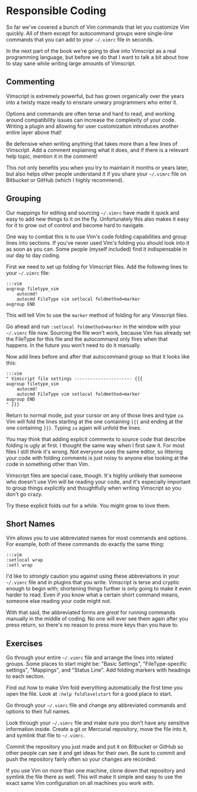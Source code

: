Responsible Coding
==================

So far we've covered a bunch of Vim commands that let you customize Vim quickly.
All of them except for autocommand groups were single-line commands that you
can add to your `~/.vimrc` file in seconds.

In the next part of the book we're going to dive into Vimscript as a real
programming language, but before we do that I want to talk a bit about how to
stay sane while writing large amounts of Vimscript.

Commenting
----------

Vimscript is extremely powerful, but has grown organically over the years into
a twisty maze ready to ensnare unwary programmers who enter it.

Options and commands are often terse and hard to read, and working around
compatibility issues can increase the complexity of your code.  Writing a plugin
and allowing for user customization introduces another entire layer above that!

Be defensive when writing anything that takes more than a few lines of
Vimscript.  Add a comment explaining what it does, and if there is a relevant
help topic, mention it in the comment!

This not only benefits you when you try to maintain it months or years later,
but also helps other people understand it if you share your `~/.vimrc` file on
Bitbucket or GitHub (which I highly recommend).

Grouping
--------

Our mappings for editing and sourcing `~/.vimrc` have made it quick and easy to
add new things to it on the fly.  Unfortunately this also makes it easy for it
to grow out of control and become hard to navigate.

One way to combat this is to use Vim's code folding capabilities and group lines
into sections.  If you've never used Vim's folding you should look into it as
soon as you can.  Some people (myself included) find it indispensable in our day
to day coding.

First we need to set up folding for Vimscript files.  Add the following lines to
your `~/.vimrc` file:

    :::vim
    augroup filetype_vim
        autocmd!
        autocmd FileType vim setlocal foldmethod=marker
    augroup END

This will tell Vim to use the `marker` method of folding for any Vimscript
files.

Go ahead and run `:setlocal foldmethod=marker` in the window with your
`~/.vimrc` file now.  Sourcing the file won't work, because Vim has already set
the FileType for this file and the autocommand only fires when that happens.  In
the future you won't need to do it manually.

Now add lines before and after that autocommand group so that it looks like
this:

    :::vim
    " Vimscript file settings ---------------------- {{{
    augroup filetype_vim
        autocmd!
        autocmd FileType vim setlocal foldmethod=marker
    augroup END
    " }}}

Return to normal mode, put your cursor on any of those lines and type `za`.  Vim
will fold the lines starting at the one containing `{{{` and ending at the one
containing `}}}`.  Typing `za` again will unfold the lines.

You may think that adding explicit comments to source code that describe folding
is ugly at first.  I thought the same way when I first saw it.  For most files
I still think it's wrong.  Not everyone uses the same editor, so littering your
code with folding comments is just noisy to anyone else looking at the code in
something other than Vim.

Vimscript files are special case, though.  It's highly unlikely that someone who
doesn't use Vim will be reading your code, and it's especially important to
group things explicitly and thoughtfully when writing Vimscript so you don't go
crazy.

Try these explicit folds out for a while.  You might grow to love them.

Short Names
-----------

Vim allows you to use abbreviated names for most commands and options.  For
example, both of these commands do exactly the same thing:

    :::vim
    :setlocal wrap
    :setl wrap

I'd like to *strongly* caution you against using these abbreviations in your
`~/.vimrc` file and in plugins that you write.  Vimscript is terse and cryptic
enough to begin with; shortening things further is only going to make it even
harder to read.  Even if *you* know what a certain short command means, someone
else reading your code might not.

With that said, the abbreviated forms are *great* for running commands manually
in the middle of coding.  No one will ever see them again after you press
return, so there's no reason to press more keys than you have to.

Exercises
---------

Go through your entire `~/.vimrc` file and arrange the lines into related
groups.  Some places to start might be: "Basic Settings", "FileType-specific
settings", "Mappings", and "Status Line".  Add folding markers with headings to
each section.

Find out how to make Vim fold everything automatically the first time you open
the file.  Look at `:help foldlevelstart` for a good place to start.

Go through your `~/.vimrc` file and change any abbreviated commands and options
to their full names.

Look through your `~/.vimrc` file and make sure you don't have any sensitive
information inside.  Create a git or Mercurial repository, move the file into
it, and symlink that file to `~/.vimrc`.

Commit the repository you just made and put it on Bitbucket or GitHub so other
people can see it and get ideas for their own.  Be sure to commit and push the
repository fairly often so your changes are recorded.

If you use Vim on more than one machine, clone down that repository and symlink
the file there as well.  This will make it simple and easy to use the exact same
Vim configuration on all machines you work with.
